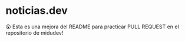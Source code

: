 # noticias.dev
😮 Esta es una mejora del README para practicar PULL REQUEST en el repositorio de midudev!